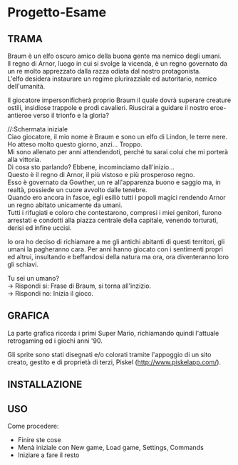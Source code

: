 # Progetto-Esame

<b><h2>TRAMA</h2></b>

Braum è un elfo oscuro amico della buona gente ma nemico degli umani.<br>
Il regno di Arnor, luogo in cui si svolge la vicenda, è un regno governato da un re molto apprezzato dalla razza odiata dal nostro protagonista.<br>
L'elfo desidera instaurare un regime plurirazziale ed autoritario, nemico dell'umanità.

Il giocatore impersonificherà proprio Braum il quale dovrà superare creature ostili, insidiose trappole e prodi cavalieri.
Riuscirai a guidare il nostro eroe-antieroe verso il trionfo e la gloria?

//:Schermata iniziale <br>
Ciao giocatore, il mio nome è Braum e sono un elfo di Lindon, le terre nere. <br>
Ho atteso molto questo giorno, anzi... Troppo.<br>
Mi sono allenato per anni attendendoti, perché tu sarai colui che mi porterà alla vittoria.<br>
Di cosa sto parlando? Ebbene, incominciamo dall'inizio...<br>
Questo è il regno di Arnor, il più vistoso e più prosperoso regno.<br>
Esso è governato da Gowther, un re all'apparenza buono e saggio ma, in realtà, possiede un cuore avvolto dalle tenebre.<br>
Quando ero ancora in fasce, egli esiliò tutti i popoli magici rendendo Arnor un regno abitato unicamente da umani.<br>
Tutti i rifugiati e coloro che contestarono, compresi i miei genitori, furono arrestati e condotti alla piazza centrale della capitale, venendo torturati, derisi ed infine uccisi.

Io ora ho deciso di richiamare a me gli antichi abitanti di questi territori, gli umani la pagheranno cara.
Per anni hanno giocato con i sentimenti propri ed altrui, insultando e beffandosi della natura ma ora, ora diventeranno loro gli schiavi.

Tu sei un umano? <br>
-> Rispondi si: Frase di Braum, si torna all'inzizio. <br>
-> Rispondi no: Inizia il gioco.

<b><h2>GRAFICA</h2></b>

La parte grafica ricorda i primi Super Mario, richiamando quindi l'attuale retrogaming ed i giochi anni '90.

Gli sprite sono stati disegnati e/o colorati tramite l'appoggio di un sito creato, gestito e di proprietà di terzi, Piskel (http://www.piskelapp.com/).

<b><h2>INSTALLAZIONE</h2></b>

<b><h2>USO</h2></b>




Come procedere:

- Finire ste cose
- Menà iniziale con New game, Load game, Settings, Commands
- Iniziare a fare il resto
